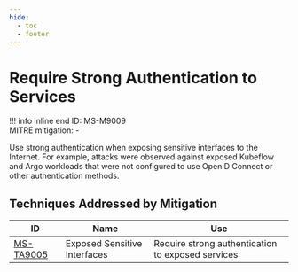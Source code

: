 ```yaml
---
hide:
  - toc
  - footer
---
```


# Require Strong Authentication to Services

!!! info inline end
    ID: MS-M9009<br>
    MITRE mitigation: -


Use strong authentication when exposing sensitive interfaces to the Internet. For example, attacks were observed against exposed Kubeflow and Argo workloads that were not configured to use OpenID Connect or other authentication methods.


## Techniques Addressed by Mitigation

|ID|Name|Use|
|--|----------|-----------|
|[MS-TA9005](../techniques/Exposed%20sensitive%20interfaces.md)|Exposed Sensitive Interfaces|Require strong authentication to exposed services|
